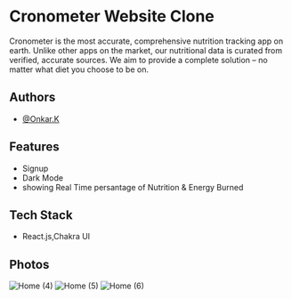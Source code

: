 # Cronometer Website Clone

Cronometer is the most accurate, comprehensive nutrition tracking app on earth. Unlike other apps on the market, our nutritional data is curated from verified, accurate sources. We aim to provide a complete solution – no matter what diet you choose to be on.


## Authors

- [@Onkar.K](https://github.com/OnkarK0273)

## Features

- Signup
- Dark Mode
- showing Real Time persantage of Nutrition & Energy Burned 

## Tech Stack

- React.js,Chakra UI

## Photos
![Home (4)](https://user-images.githubusercontent.com/110043714/208608251-6c18fed6-3a42-4dc8-aaee-524d237b3fcb.png)
![Home (5)](https://user-images.githubusercontent.com/110043714/208608260-466a5eac-2409-4606-a4d3-29c0ce5663dc.png)
![Home (6)](https://user-images.githubusercontent.com/110043714/208608265-bc6e6b08-01ee-4323-aca7-db94d75ebfbe.png)
